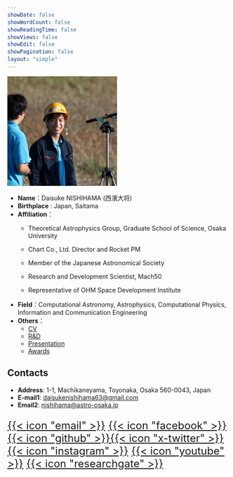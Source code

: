 ```yaml
---
showDate: false
showWordCount: false
showReadingTime: false
showViews: false
showEdit: false
showPagination: false
layout: "simple"
---
```


<img src="/img/profile.jpg" width="250px">

- **Name**：Daisuke NISHIHAMA (西濱大将)
- **Birthplace** : Japan, Saitama
- **Affiliation**：
  - Theoretical Astrophysics Group, Graduate School of Science, Osaka University
  - Chart Co., Ltd. Director and Rocket PM
  - Member of the Japanese Astronomical Society
  - Research and Development Scientist, Mach50
  
  - Representative of OHM Space Development Institute
- **Field**：Computational Astronomy, Astrophysics, Computational Physics, Information and Communication Engineering
- **Others**：
  - [CV](/en/cv)
  - [R&D](/en/res-dev.en)
  - [Presentation](/en/presentation.en)
  - [Awards](/en/award.en)

## Contacts

- **Address**: 1-1, Machikaneyama, Toyonaka, Osaka 560-0043, Japan
- **E-mail1**: [daisukenishihama63@gmail.com](mailto:daisukenishihama63@gmail.com)
- **Email2**: [nishihama@astro-osaka.jp](mailto:nishihama@astro-osaka.jp)

<font size="+2">

[{{< icon "email" >}}](mailto:daisukenishihama63@gmail.com)
[{{< icon "facebook" >}}](https://www.facebook.com/daisuke.nishihama.63)
[{{< icon "github" >}}](https://github.com/ddd3h)[{{< icon "x-twitter" >}}](https://twitter.com/daisuke0603N)
[{{< icon "instagram" >}}](https://www.instagram.com/_ddd3h/)
[{{< icon "youtube" >}}](https://www.youtube.com/channel/UCI_JWuhXxkzlesbNqTQd34w)
[{{< icon "researchgate" >}}](https://www.researchgate.net/profile/Daisuke-Nishihama-2)

</font>
